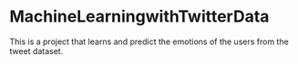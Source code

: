 # MachineLearningwithTwitterData
This is a project that learns and predict the emotions of the users from the tweet dataset.
